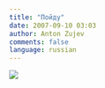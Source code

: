 ```yaml
---
title: "Пойду"
date: 2007-09-10 03:03
author: Anton Zujev
comments: false
language: russian
---
```


![](http://img504.imageshack.us/img504/1144/picnicta6.jpg)